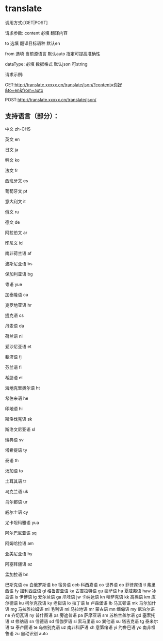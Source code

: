 # translate
调用方式:[GET|POST]  

请求参数:
content 必填 翻译内容  

to 选填 翻译目标语种 默认en  

from 选填 当前源语言 默认auto 指定可提高准确性  

dataType: 必填 数据格式 默认json 可string  

请求示例:  

GET:http://translate.xxxxx.cn/translate/json/?content=你好&to=en&from=auto  

POST:http://translate.xxxxx.cn/translate/json/  

## 支持语言（部分）：
中文	zh-CHS  

英文	en  

日文	ja  

韩文	ko  

法文	fr  

西班牙文	es  

葡萄牙文	pt  

意大利文	it  

俄文	ru  

德文	de  

阿拉伯文	ar  

印尼文	id  

南非荷兰语	af  

波斯尼亚语	bs  

保加利亚语	bg  

粤语	yue  

加泰隆语	ca  

克罗地亚语	hr  

捷克语	cs  

丹麦语	da  

荷兰语	nl  

爱沙尼亚语	et  

斐济语	fj  

芬兰语	fi  

希腊语	el  

海地克里奥尔语	ht  

希伯来语	he  

印地语	hi  

斯洛伐克语	sk  

斯洛文尼亚语	sl  

瑞典语	sv  

塔希提语	ty  

泰语	th  

汤加语	to  

土耳其语	tr  

乌克兰语	uk  

乌尔都语	ur  

威尔士语	cy  

尤卡坦玛雅语	yua  

阿尔巴尼亚语	sq  

阿姆哈拉语	am  

亚美尼亚语	hy  

阿塞拜疆语	az  

孟加拉语	bn  

巴斯克语	eu
白俄罗斯语	be
宿务语	ceb
科西嘉语	co
世界语	eo
菲律宾语	tl
弗里西语	fy
加利西亚语	gl
格鲁吉亚语	ka
古吉拉特语	gu
豪萨语	ha
夏威夷语	haw
冰岛语	is
伊博语	ig
爱尔兰语	ga
爪哇语	jw
卡纳达语	kn
哈萨克语	kk
高棉语	km
库尔德语	ku
柯尔克孜语	ky
老挝语	lo
拉丁语	la
卢森堡语	lb
马其顿语	mk
马尔加什语	mg
马拉雅拉姆语	ml
毛利语	mi
马拉地语	mr
蒙古语	mn
缅甸语	my
尼泊尔语	ne
齐切瓦语	ny
普什图语	ps
旁遮普语	pa
萨摩亚语	sm
苏格兰盖尔语	gd
塞索托语	st
修纳语	sn
信德语	sd
僧伽罗语	si
索马里语	so
巽他语	su
塔吉克语	tg
泰米尔语	ta
泰卢固语	te
乌兹别克语	uz
南非科萨语	xh
意第绪语	yi
约鲁巴语	yo
南非祖鲁语	zu
自动识别	auto



